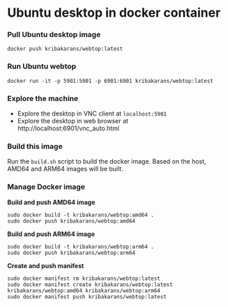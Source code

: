 # Ubuntu desktop in docker container

### Pull Ubuntu desktop image

	docker push kribakarans/webtop:latest

### Run Ubuntu webtop

	docker run -it -p 5901:5901 -p 6901:6901 kribakarans/webtop:latest

### Explore the machine
- Explore the desktop in VNC client at `localhost:5901`
- Explore the desktop in web browser at http://localhost:6901/vnc_auto.html

### Build this image
Run the `build.sh` script to build the docker image. Based on the host, AMD64 and ARM64 images will be built.

### Manage Docker image

**Build and push AMD64 image**

	sudo docker build -t kribakarans/webtop:amd64 .
	sudo docker push kribakarans/webtop:amd64

**Build and push ARM64 image**

	sudo docker build -t kribakarans/webtop:arm64 .
	sudo docker push kribakarans/webtop:arm64

**Create and push manifest**

	sudo docker manifest rm kribakarans/webtop:latest
	sudo docker manifest create kribakarans/webtop:latest kribakarans/webtop:amd64 kribakarans/webtop:arm64
	sudo docker manifest push kribakarans/webtop:latest
